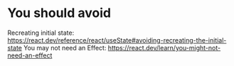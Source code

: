 # You should avoid
Recreating initial state: https://react.dev/reference/react/useState#avoiding-recreating-the-initial-state
You may not need an Effect: https://react.dev/learn/you-might-not-need-an-effect
